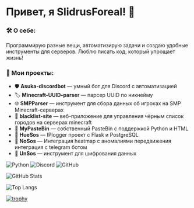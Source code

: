 # Привет, я SlidrusForeal! 🚀

### 🛠 О себе:
Программирую разные вещи, автоматизирую задачи и создаю удобные инструменты для серверов. Люблю писать код, который упрощает жизнь!

### 🔧 Мои проекты:
- 🛡 **Asuka-discordbot** — умный бот для Discord с автоматизацией
- 🏷 **Minecraft-UUID-parser** — парсер UUID по никнейму
- 🌐 **SMPParser** — инструмент для сбора данных об игроках на  SMP Minecraft-серверах
- 🚫 **blacklist-site** — веб-приложение для управления чёрным список городов на серверах minecraft
- 📝 **MyPasteBin** — собственный PasteBin с поддержкой Python и HTML
- 🎨 **HueSos** — IPlogger проект с Flask и PostgreSQL
- 🤖 **NoSos** — Интеграция heatmap с аномалиями передвижения интеграция с telegram ботом
- 🔐 **UnSos** — инструмент для шифрования данных

![Python](https://img.shields.io/badge/Python-3.9-blue?style=for-the-badge&logo=python)
![Discord](https://img.shields.io/badge/Discord-Bot-5865F2?style=for-the-badge&logo=discord&logoColor=white)
![GitHub](https://img.shields.io/badge/GitHub-Profile-black?style=for-the-badge&logo=github)

![GitHub Stats](https://github-readme-stats.vercel.app/api?username=SlidrusForeal&show_icons=true&theme=radical)

![Top Langs](https://github-readme-stats.vercel.app/api/top-langs/?username=SlidrusForeal&layout=compact&theme=tokyonight)

[![trophy](https://github-profile-trophy.vercel.app/?username=SlidrusForeal&theme=dracula)](https://github.com/ryo-ma/github-profile-trophy)

